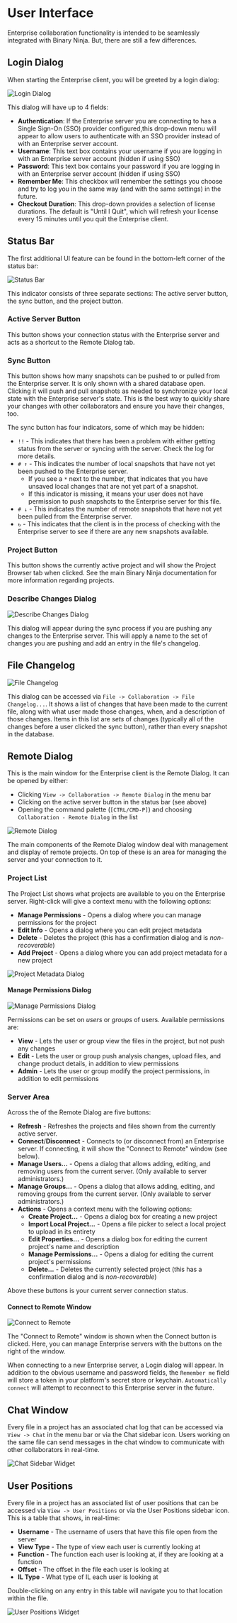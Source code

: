 # User Interface

Enterprise collaboration functionality is intended to be seamlessly integrated with Binary Ninja. But, there are still a few differences.


## Login Dialog

When starting the Enterprise client, you will be greeted by a login dialog:

![Login Dialog](../../img/enterprise/login-dialog.png)

This dialog will have up to 4 fields:

* **Authentication**: If the Enterprise server you are connecting to has a Single Sign-On (SSO) provider configured,this drop-down menu will appear to allow users to authenticate with an SSO provider instead of with an Enterprise server account.
* **Username**: This text box contains your username if you are logging in with an Enterprise server account (hidden if using SSO)
* **Password**: This text box contains your password if you are logging in with an Enterprise server account (hidden if using SSO)
* **Remember Me**: This checkbox will remember the settings you choose and try to log you in the same way (and with the same settings) in the future.
* **Checkout Duration**: This drop-down provides a selection of license durations. The default is "Until I Quit", which will refresh your license every 15 minutes until you quit the Enterprise client.


## Status Bar

The first additional UI feature can be found in the bottom-left corner of the status bar:

![Status Bar](../../img/enterprise/status-bar.png)

This indicator consists of three separate sections: The active server button, the sync button, and the project button.

### Active Server Button
This button shows your connection status with the Enterprise server and acts as a shortcut to the Remote Dialog tab.

### Sync Button
This button shows how many snapshots can be pushed to or pulled from the Enterprise server. It is only shown with a shared database open. Clicking it will push and pull snapshots as needed to synchronize your local state with the Enterprise server's state. This is the best way to quickly share your changes with other collaborators and ensure you have their changes, too.

The sync button has four indicators, some of which may be hidden:

* `!!` - This indicates that there has been a problem with either getting status from the server or syncing with the server. Check the log for more details.
* `# ↑` - This indicates the number of local snapshots that have not yet been pushed to the Enterprise server.
  * If you see a `*` next to the number, that indicates that you have unsaved local changes that are not yet part of a snapshot.
  * If this indicator is missing, it means your user does not have permission to push snapshots to the Enterprise server for this file.
* `# ↓` - This indicates the number of remote snapshots that have not yet been pulled from the Enterprise server.
* `↻` - This indicates that the client is in the process of checking with the Enterprise server to see if there are any new snapshots available.

### Project Button
This button shows the currently active project and will show the Project Browser tab when clicked. See the main Binary Ninja documentation for more information regarding projects.

### Describe Changes Dialog
![Describe Changes Dialog](../../img/enterprise/describe-changes.png)

This dialog will appear during the sync process if you are pushing any changes to the Enterprise server. This will apply a name to the set of changes you are pushing and add an entry in the file's changelog.


## File Changelog

![File Changelog](../../img/enterprise/file-changelog.png)

This dialog can be accessed via `File -> Collaboration -> File Changelog...`. It shows a list of changes that have been made to the current file, along with what user made those changes, when, and a description of those changes. Items in this list are *sets* of changes (typically all of the changes before a user clicked the sync button), rather than every snapshot in the database.


## Remote Dialog

This is the main window for the Enterprise client is the Remote Dialog. It can be opened by either:

* Clicking `View -> Collaboration -> Remote Dialog` in the menu bar
* Clicking on the active server button in the status bar (see above)
* Opening the command palette (`[CTRL/CMD-P]`) and choosing `Collaboration - Remote Dialog` in the list

![Remote Dialog](../../img/enterprise/remote-dialog.png)

The main components of the Remote Dialog window deal with management and display of remote projects. On top of these is an area for managing the server and your connection to it.

### Project List
The Project List shows what projects are available to you on the Enterprise server. Right-click will give a context menu with the following options:

* **Manage Permissions** - Opens a dialog where you can manage permissions for the project
* **Edit Info** - Opens a dialog where you can edit project metadata
* **Delete** - Deletes the project (this has a confirmation dialog and is *non-recoverable*)
* **Add Project** - Opens a dialog where you can add project metadata for a new project

![Project Metadata Dialog](../../img/enterprise/project-metadata.png)

#### Manage Permissions Dialog
![Manage Permissions Dialog](../../img/enterprise/manage-permissions.png)

Permissions can be set on *users* or *groups* of users. Available permissions are:

* **View** - Lets the user or group view the files in the project, but not push any changes
* **Edit** - Lets the user or group push analysis changes, upload files, and change product details, in addition to view permissions
* **Admin** - Lets the user or group modify the project permissions, in addition to edit permissions

### Server Area
Across the of the Remote Dialog are five buttons:

* **Refresh** - Refreshes the projects and files shown from the currently active server.
* **Connect**/**Disconnect** - Connects to (or disconnect from) an Enterprise server. If connecting, it will show the "Connect to Remote" window (see below).
* **Manage Users...** - Opens a dialog that allows adding, editing, and removing users from the current server. (Only available to server administrators.)
* **Manage Groups...** - Opens a dialog that allows adding, editing, and removing groups from the current server. (Only available to server administrators.)
* **Actions** - Opens a context menu with the following options:
  * **Create Project...** - Opens a dialog box for creating a new project
  * **Import Local Project...** - Opens a file picker to select a local project to upload in its entirety
  * **Edit Properties...** - Opens a dialog box for editing the current project's name and description
  * **Manage Permissions...** - Opens a dialog for editing the current project's permissions
  * **Delete...** - Deletes the currently selected project (this has a confirmation dialog and is *non-recoverable*)

Above these buttons is your current server connection status.

#### Connect to Remote Window
![Connect to Remote](../../img/enterprise/connect-to-remote.png)

The "Connect to Remote" window is shown when the Connect button is clicked. Here, you can manage Enterprise servers with the buttons on the right of the window.

When connecting to a new Enterprise server, a Login dialog will appear. In addition to the obvious username and password fields, the `Remember me` field will store a token in your platform's secret store or keychain. `Automatically connect` will attempt to reconnect to this Enterprise server in the future.


## Chat Window

Every file in a project has an associated chat log that can be accessed via `View -> Chat` in the menu bar or via the Chat sidebar icon. Users working on the same file can send messages in the chat window to communicate with other collaborators in real-time.

![Chat Sidebar Widget](../../img/enterprise/chat-sidebar-widget.png)


## User Positions

Every file in a project has an associated list of user positions that can be accessed via `View -> User Positions` or via the User Positions sidebar icon. This is a table that shows, in real-time:

* **Username** - The username of users that have this file open from the server
* **View Type** - The type of view each user is currently looking at
* **Function** - The function each user is looking at, if they are looking at a function
* **Offset** - The offset in the file each user is looking at
* **IL Type** - What type of IL each user is looking at

Double-clicking on any entry in this table will navigate you to that location within the file.

![User Positions Widget](../../img/enterprise/user-positions-sidebar-widget.png)
